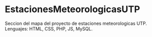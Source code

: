 # EstacionesMeteorologicasUTP
Seccion del mapa del proyecto de estaciones meteorologicas UTP.
Lenguajes: HTML, CSS, PHP, JS, MySQL.
